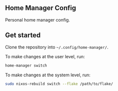 ## Home Manager Config

Personal home manager config.

## Get started

Clone the repository into `~/.config/home-manager/`.

To make changes at the user level, run:
```bash
home-manager switch
```

To make changes at the system level, run:
```bash
sudo nixos-rebuild switch --flake /path/to/flake/
```


